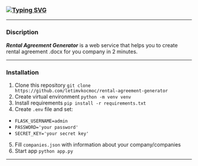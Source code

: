 ### [![Typing SVG](https://readme-typing-svg.herokuapp.com?font=Fira+Code&pause=1000&color=000000&width=435&lines=Rental+Agreement+Generator)](https://git.io/typing-svg)</h2>
___
### Discription
***Rental Agreement Generator*** is a web service that helps you to create rental agreement .docx for you company in 2 minutes.
___

### Installation
1. Clone this repository `git clone https://github.com/letimvkocmoc/rental-agreement-generator`
2. Create virtual environment `python -m venv venv`
3. Install requirements `pip install -r requirements.txt`
4. Create `.env` file and set:
- `FLASK_USERNAME=admin`
- `PASSWORD='your password'`
- `SECRET_KEY='your secret key'`
5. Fill `companies.json` with information about your company/companies
6. Start app `python app.py`
___
